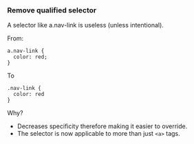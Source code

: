 ### Remove qualified selector

A selector like a.nav-link is useless (unless intentional).

From:
```
a.nav-link {
  color: red;
}
```

To
```
.nav-link {
  color: red
}
```

Why?

- Decreases specificity therefore making it easier to override.
- The selector is now applicable to more than just `<a>` tags.
